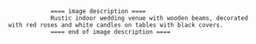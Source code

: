 
                ==== image description ====
                Rustic indoor wedding venue with wooden beams, decorated with red roses and white candles on tables with black covers.
                ==== end of image description ====
                